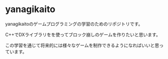 # yanagikaito

yanagikaitoのゲームプログラミングの学習のためのリポジトリです。

C++でDXライブラリをを使ってブロック崩しのゲームを作りたいと思います。

この学習を通じて将来的には様々なゲームを制作できるようになればいいと思っています。
